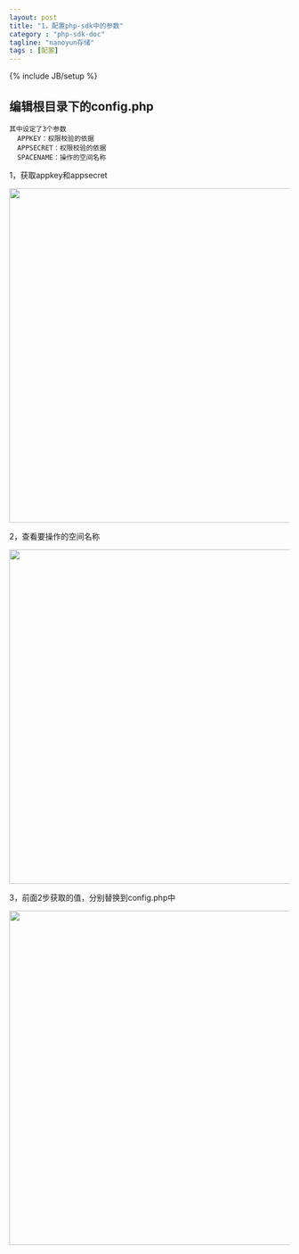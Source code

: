 ```yaml
---
layout: post
title: "1，配置php-sdk中的参数"
category : "php-sdk-doc"
tagline: "nanoyun存储"
tags : [配置]
---
```

{% include JB/setup %}

## 编辑根目录下的config.php

    其中设定了3个参数
      APPKEY：权限校验的依据
      APPSECRET：权限校验的依据
      SPACENAME：操作的空间名称

1，获取appkey和appsecret

<img src="{{ BASE_PATH }}/assets/images/getkeys.jpg" style="width:600px;" />

2，查看要操作的空间名称

<img src="{{ BASE_PATH }}/assets/images/php-sdk-spacename.jpg" style="width:600px;" />

3，前面2步获取的值，分别替换到config.php中

<img src="{{ BASE_PATH }}/assets/images/php-sdk-config.jpg" style="width:600px;" />
